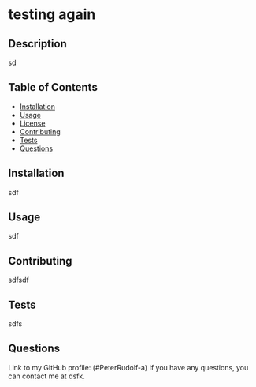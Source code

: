 # testing again
  
  ## Description
  sd
  ## Table of Contents
  - [Installation](#installation)
  - [Usage](#usage)
  - [License](#license)
  - [Contributing](#contributing)
  - [Tests](#tests)
  - [Questions](#questions)
  ## Installation
  sdf
  ## Usage
  sdf
  
  
  ## Contributing
  sdfsdf
  ## Tests
  sdfs
  ## Questions
  Link to my GitHub profile: (#PeterRudolf-a)
  If you have any questions, you can contact me at dsfk.
